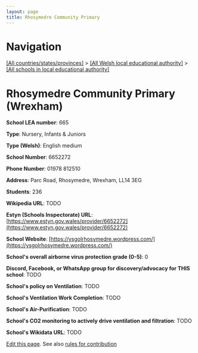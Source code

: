 ```yaml
---
layout: page
title: Rhosymedre Community Primary
---
```

# Navigation

[[All countries/states/provinces]](../../..) > [[All Welsh local educational authority]](../..) > [[All schools in local educational authority]](..)

# Rhosymedre Community Primary (Wrexham)

**School LEA number**: 665

**Type**: Nursery, Infants & Juniors

**Type (Welsh)**: English medium

**School Number**: 6652272

**Phone Number**: 01978 812510

**Address**: Parc Road, Rhosymedre, Wrexham, LL14 3EG

**Students**: 236

**Wikipedia URL**: TODO

**Estyn (Schools Inspectorate) URL**: [https://www.estyn.gov.wales/provider/6652272](https://www.estyn.gov.wales/provider/6652272)

**School Website**: [https://ysgolrhosymedre.wordpress.com/](https://ysgolrhosymedre.wordpress.com/)

**School's overall airborne virus protection grade (0-5)**: 0

**Discord, Facebook, or WhatsApp group for discovery/advocacy for THIS school**: TODO

**School's policy on Ventilation**: TODO

**School's Ventilation Work Completion**: TODO

**School's Air-Purification**: TODO

**School's CO2 monitoring to actively drive ventilation and filtration**: TODO

**School's Wikidata URL**: TODO




[Edit this page](https://github.com/ventilate-schools/Wales/edit/prif/./Wrexham/Rhosymedre_Community_Primary.md). See also [rules for contribution](../../../contribution-rules/)